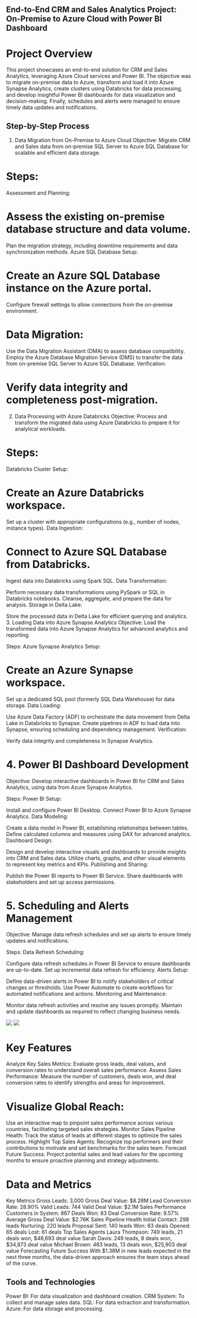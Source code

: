 ## End-to-End CRM and Sales Analytics Project: On-Premise to Azure Cloud with Power BI Dashboard
# Project Overview
This project showcases an end-to-end solution for CRM and Sales Analytics, leveraging Azure Cloud services and Power BI. The objective was to migrate on-premise data to Azure, transform and load it into Azure Synapse Analytics, create clusters using Databricks for data processing, and develop insightful Power BI dashboards for data visualization and decision-making. Finally, schedules and alerts were managed to ensure timely data updates and notifications.

## Step-by-Step Process
1. Data Migration from On-Premise to Azure Cloud
Objective: Migrate CRM and Sales data from on-premise SQL Server to Azure SQL Database for scalable and efficient data storage.

# Steps:
Assessment and Planning:

# Assess the existing on-premise database structure and data volume.
Plan the migration strategy, including downtime requirements and data synchronization methods.
Azure SQL Database Setup:

# Create an Azure SQL Database instance on the Azure portal.
Configure firewall settings to allow connections from the on-premise environment.

# Data Migration:
Use the Data Migration Assistant (DMA) to assess database compatibility.
Employ the Azure Database Migration Service (DMS) to transfer the data from on-premise SQL Server to Azure SQL Database.
Verification:

# Verify data integrity and completeness post-migration.
2. Data Processing with Azure Databricks
Objective: Process and transform the migrated data using Azure Databricks to prepare it for analytical workloads.

# Steps:
Databricks Cluster Setup:

# Create an Azure Databricks workspace.
Set up a cluster with appropriate configurations (e.g., number of nodes, instance types).
Data Ingestion:

# Connect to Azure SQL Database from Databricks.
Ingest data into Databricks using Spark SQL.
Data Transformation:

Perform necessary data transformations using PySpark or SQL in Databricks notebooks.
Cleanse, aggregate, and prepare the data for analysis.
Storage in Delta Lake:

Store the processed data in Delta Lake for efficient querying and analytics.
3. Loading Data into Azure Synapse Analytics
Objective: Load the transformed data into Azure Synapse Analytics for advanced analytics and reporting.

Steps:
Azure Synapse Analytics Setup:

# Create an Azure Synapse workspace.
Set up a dedicated SQL pool (formerly SQL Data Warehouse) for data storage.
Data Loading:

Use Azure Data Factory (ADF) to orchestrate the data movement from Delta Lake in Databricks to Synapse.
Create pipelines in ADF to load data into Synapse, ensuring scheduling and dependency management.
Verification:

Verify data integrity and completeness in Synapse Analytics.
# 4. Power BI Dashboard Development
Objective: Develop interactive dashboards in Power BI for CRM and Sales Analytics, using data from Azure Synapse Analytics.

Steps:
Power BI Setup:

Install and configure Power BI Desktop.
Connect Power BI to Azure Synapse Analytics.
Data Modeling:

Create a data model in Power BI, establishing relationships between tables.
Define calculated columns and measures using DAX for advanced analytics.
Dashboard Design:

Design and develop interactive visuals and dashboards to provide insights into CRM and Sales data.
Utilize charts, graphs, and other visual elements to represent key metrics and KPIs.
Publishing and Sharing:

Publish the Power BI reports to Power BI Service.
Share dashboards with stakeholders and set up access permissions.

# 5. Scheduling and Alerts Management
Objective: Manage data refresh schedules and set up alerts to ensure timely updates and notifications.

Steps:
Data Refresh Scheduling:

Configure data refresh schedules in Power BI Service to ensure dashboards are up-to-date.
Set up incremental data refresh for efficiency.
Alerts Setup:

Define data-driven alerts in Power BI to notify stakeholders of critical changes or thresholds.
Use Power Automate to create workflows for automated notifications and actions.
Monitoring and Maintenance:

Monitor data refresh activities and resolve any issues promptly.
Maintain and update dashboards as required to reflect changing business needs.

![](https://github.com/MissNeerajSharma/CRM-and-Sales-Pipeline-Using-Power-BI/blob/main/Screenshot%202024-07-21%20171810.png)
![](https://github.com/MissNeerajSharma/CRM-and-Sales-Pipeline-Using-Power-BI/blob/main/Screenshot%202024-07-21%20171831.png)

# Key Features
Analyze Key Sales Metrics: Evaluate gross leads, deal values, and conversion rates to understand overall sales performance.
Assess Sales Performance: Measure the number of customers, deals won, and deal conversion rates to identify strengths and areas for improvement.
# Visualize Global Reach: 
Use an interactive map to pinpoint sales performance across various countries, facilitating targeted sales strategies.
Monitor Sales Pipeline Health: Track the status of leads at different stages to optimize the sales process.
Highlight Top Sales Agents: Recognize top performers and their contributions to motivate and set benchmarks for the sales team.
Forecast Future Success: Project potential sales and lead values for the upcoming months to ensure proactive planning and strategy adjustments.
# Data and Metrics
Key Metrics
Gross Leads: 3,000
Gross Deal Value: $8.28M
Lead Conversion Rate: 28.90%
Valid Leads: 744
Valid Deal Value: $2.1M
Sales Performance
Customers in System: 867
Deals Won: 83
Deal Conversion Rate: 9.57%
Average Gross Deal Value: $2.76K
Sales Pipeline Health
Initial Contact: 298 leads
Nurturing: 220 leads
Proposal Sent: 140 leads
Won: 83 deals
Opened: 65 deals
Lost: 61 deals
Top Sales Agents
Laura Thompson: 749 leads, 21 deals won, $48,693 deal value
Sarah Davis: 249 leads, 8 deals won, $34,873 deal value
Michael Brown: 483 leads, 13 deals won, $25,903 deal value
Forecasting Future Success
With $1.38M in new leads expected in the next three months, the data-driven approach ensures the team stays ahead of the curve.

## Tools and Technologies
Power BI: For data visualization and dashboard creation.
CRM System: To collect and manage sales data.
SQL: For data extraction and transformation.
Azure: For data storage and processing.

